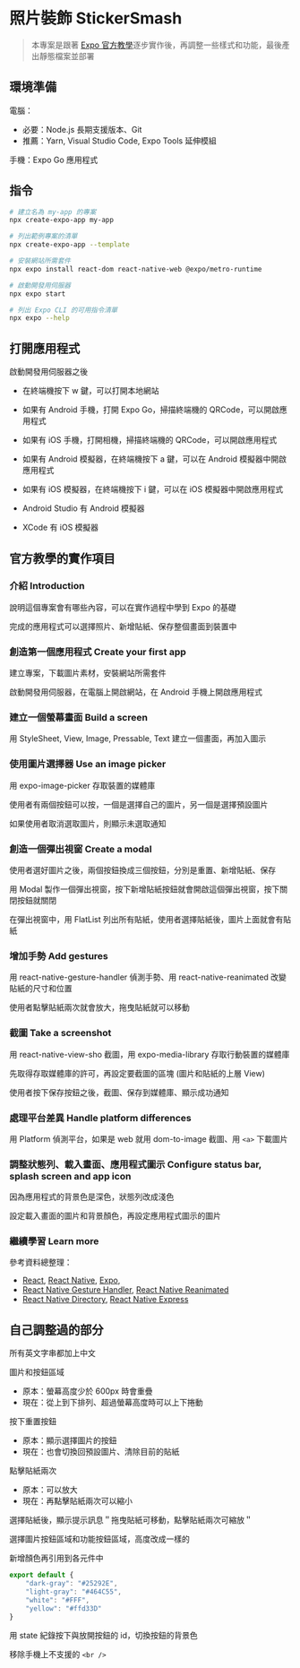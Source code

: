 # 照片裝飾 StickerSmash

> 本專案是跟著 [Expo 官方教學](https://docs.expo.dev/tutorial/introduction/)逐步實作後，再調整一些樣式和功能，最後產出靜態檔案並部署

## 環境準備

電腦：

* 必要：Node.js 長期支援版本、Git
* 推薦：Yarn, Visual Studio Code, Expo Tools 延伸模組

手機：Expo Go 應用程式

## 指令

```bash
# 建立名為 my-app 的專案
npx create-expo-app my-app

# 列出範例專案的清單
npx create-expo-app --template
```

```bash
# 安裝網站所需套件
npx expo install react-dom react-native-web @expo/metro-runtime
```

```bash
# 啟動開發用伺服器
npx expo start

# 列出 Expo CLI 的可用指令清單
npx expo --help
```

## 打開應用程式

啟動開發用伺服器之後

* 在終端機按下 w 鍵，可以打開本地網站

* 如果有 Android 手機，打開 Expo Go，掃描終端機的 QRCode，可以開啟應用程式
* 如果有 iOS 手機，打開相機，掃描終端機的 QRCode，可以開啟應用程式

* 如果有 Android 模擬器，在終端機按下 a 鍵，可以在 Android 模擬器中開啟應用程式
* 如果有 iOS 模擬器，在終端機按下 i 鍵，可以在 iOS 模擬器中開啟應用程式

* Android Studio 有 Android 模擬器
* XCode 有 iOS 模擬器

## 官方教學的實作項目

### 介紹 Introduction

說明這個專案會有哪些內容，可以在實作過程中學到 Expo 的基礎

完成的應用程式可以選擇照片、新增貼紙、保存整個畫面到裝置中

### 創造第一個應用程式 Create your first app

建立專案，下載圖片素材，安裝網站所需套件

啟動開發用伺服器，在電腦上開啟網站，在 Android 手機上開啟應用程式

### 建立一個螢幕畫面 Build a screen

用 StyleSheet, View, Image, Pressable, Text 建立一個畫面，再加入圖示

### 使用圖片選擇器 Use an image picker

用 expo-image-picker 存取裝置的媒體庫

使用者有兩個按鈕可以按，一個是選擇自己的圖片，另一個是選擇預設圖片

如果使用者取消選取圖片，則顯示未選取通知

### 創造一個彈出視窗 Create a modal

使用者選好圖片之後，兩個按鈕換成三個按鈕，分別是重置、新增貼紙、保存

用 Modal 製作一個彈出視窗，按下新增貼紙按鈕就會開啟這個彈出視窗，按下關閉按鈕就關閉

在彈出視窗中，用 FlatList 列出所有貼紙，使用者選擇貼紙後，圖片上面就會有貼紙

### 增加手勢 Add gestures

用 react-native-gesture-handler 偵測手勢、用 react-native-reanimated 改變貼紙的尺寸和位置

使用者點擊貼紙兩次就會放大，拖曳貼紙就可以移動

### 截圖 Take a screenshot

用 react-native-view-sho 截圖，用 expo-media-library 存取行動裝置的媒體庫

先取得存取媒體庫的許可，再設定要截圖的區塊 (圖片和貼紙的上層 View)

使用者按下保存按鈕之後，截圖、保存到媒體庫、顯示成功通知

### 處理平台差異 Handle platform differences

用 Platform 偵測平台，如果是 web 就用 dom-to-image 截圖、用 `<a>` 下載圖片

### 調整狀態列、載入畫面、應用程式圖示 Configure status bar, splash screen and app icon

因為應用程式的背景色是深色，狀態列改成淺色

設定載入畫面的圖片和背景顏色，再設定應用程式圖示的圖片

### 繼續學習 Learn more

參考資料總整理：

* [React](https://react.dev/learn), 
[React Native](https://reactnative.dev/), 
[Expo](https://expo.dev/), 
* [React Native Gesture Handler](https://docs.swmansion.com/react-native-gesture-handler/), [React Native Reanimated](https://docs.swmansion.com/react-native-reanimated/)
* [React Native Directory](https://reactnative.directory/), [React Native Express](https://www.reactnative.express/)

## 自己調整過的部分

所有英文字串都加上中文

圖片和按鈕區域

* 原本：螢幕高度少於 600px 時會重疊
* 現在：從上到下排列、超過螢幕高度時可以上下捲動

按下重置按鈕

* 原本：顯示選擇圖片的按鈕
* 現在：也會切換回預設圖片、清除目前的貼紙

點擊貼紙兩次

* 原本：可以放大
* 現在：再點擊貼紙兩次可以縮小

選擇貼紙後，顯示提示訊息＂拖曳貼紙可移動，點擊貼紙兩次可縮放＂

選擇圖片按鈕區域和功能按鈕區域，高度改成一樣的

新增顏色再引用到各元件中

```js
export default {
    "dark-gray": "#25292E",
    "light-gray": "#464C55",
    "white": "#FFF",
    "yellow": "#ffd33D"
}
```

用 state 紀錄按下與放開按鈕的 id，切換按鈕的背景色

移除手機上不支援的 `<br />`